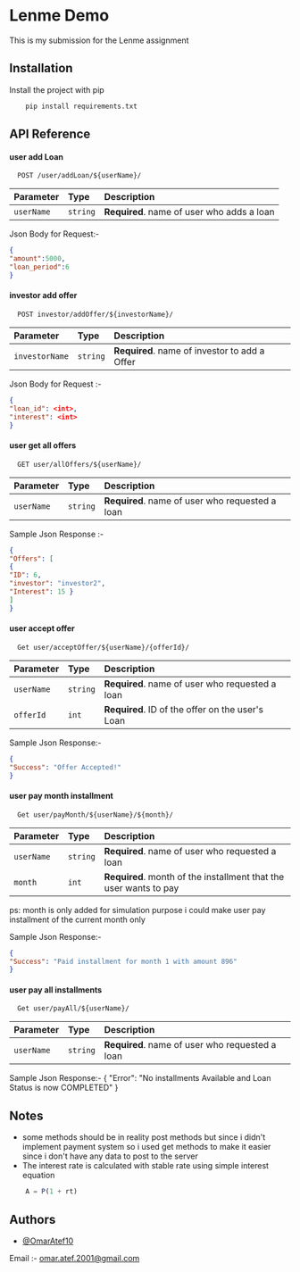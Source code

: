 # Lenme Demo

This is my submission for the Lenme assignment

## Installation

Install the project with pip

```bash
    pip install requirements.txt
```

## API Reference

#### user add Loan

```http
  POST /user/addLoan/${userName}/
```

| Parameter | Type     | Description                |
| :-------- | :------- | :------------------------- |
| `userName` | `string` | **Required**. name of user who adds a loan |

Json Body for Request:- 
``` json
{
"amount":5000,
"loan_period":6 
}
```

#### investor add offer

```http
  POST investor/addOffer/${investorName}/
```

| Parameter | Type     | Description                       |
| :-------- | :------- | :-------------------------------- |
| `investorName`      | `string` | **Required**. name of investor to add a Offer |

Json Body for Request :- 
```json
{
"loan_id": <int>,
"interest": <int>
}
```
#### user get all offers

```http
  GET user/allOffers/${userName}/
```

| Parameter | Type     | Description                       |
| :-------- | :------- | :-------------------------------- |
| `userName`      | `string` | **Required**. name of user who requested a loan |

Sample Json Response :-
```json 
{
"Offers": [
{
"ID": 6,
"investor": "investor2",
"Interest": 15 }
]
}
```
#### user accept offer

```http
  Get user/acceptOffer/${userName}/{offerId}/
```

| Parameter | Type     | Description                       |
| :-------- | :------- | :-------------------------------- |
| `userName`      | `string` | **Required**. name of user who requested a loan |
| `offerId`      | `int` | **Required**. ID of the offer on the user's Loan |

Sample Json Response:-

```json
{
"Success": "Offer Accepted!"
}
```
#### user pay month installment

```http
  Get user/payMonth/${userName}/${month}/
```

| Parameter | Type     | Description                       |
| :-------- | :------- | :-------------------------------- |
| `userName`      | `string` | **Required**. name of user who requested a loan |
| `month`      | `int` | **Required**. month of the installment that the user wants to pay |

ps: month is only added for simulation purpose i could make user pay installment of the current month only

Sample Json Response:- 
``` json
{
"Success": "Paid installment for month 1 with amount 896"
}
```
#### user pay all installments

```http
  Get user/payAll/${userName}/
```

| Parameter | Type     | Description                       |
| :-------- | :------- | :-------------------------------- |
| `userName`      | `string` | **Required**. name of user who requested a loan |

Sample Json Response:- {
"Error": "No installments Available and Loan Status is now COMPLETED"
}

## Notes

- some methods should be in reality post methods but since i didn't implement payment system so i used get methods to
  make it easier since i don't have any data to post to the server
- The interest rate is calculated with stable rate using simple interest equation

```js
    A = P(1 + rt)
```

## Authors

- [@OmarAtef10](https://github.com/OmarAtef10)

Email :- omar.atef.2001@gmail.com